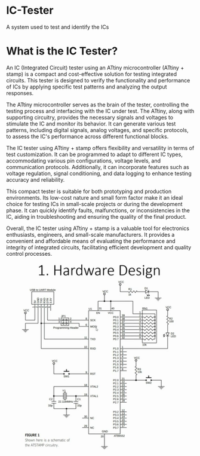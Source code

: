 # IC-Tester
A system used to test and identify the ICs
# What is the IC Tester?
An IC (Integrated Circuit) tester using an ATtiny microcontroller (ATtiny + stamp) is a compact and cost-effective solution for testing integrated circuits. This tester is designed to verify the functionality and performance of ICs by applying specific test patterns and analyzing the output responses.

The ATtiny microcontroller serves as the brain of the tester, controlling the testing process and interfacing with the IC under test. The ATtiny, along with supporting circuitry, provides the necessary signals and voltages to stimulate the IC and monitor its behavior. It can generate various test patterns, including digital signals, analog voltages, and specific protocols, to assess the IC's performance across different functional blocks.

The IC tester using ATtiny + stamp offers flexibility and versatility in terms of test customization. It can be programmed to adapt to different IC types, accommodating various pin configurations, voltage levels, and communication protocols. Additionally, it can incorporate features such as voltage regulation, signal conditioning, and data logging to enhance testing accuracy and reliability.

This compact tester is suitable for both prototyping and production environments. Its low-cost nature and small form factor make it an ideal choice for testing ICs in small-scale projects or during the development phase. It can quickly identify faults, malfunctions, or inconsistencies in the IC, aiding in troubleshooting and ensuring the quality of the final product.

Overall, the IC tester using ATtiny + stamp is a valuable tool for electronics enthusiasts, engineers, and small-scale manufacturers. It provides a convenient and affordable means of evaluating the performance and integrity of integrated circuits, facilitating efficient development and quality control processes.

![This is an image](atstamp%20project/Hardware%20Design.png)
